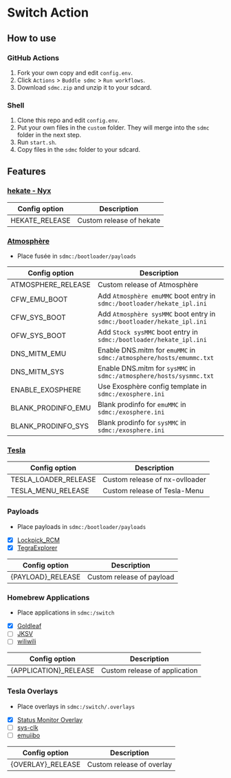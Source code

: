 # Switch Action

## How to use

### GitHub Actions
1. Fork your own copy and edit `config.env`.
2. Click `Actions` > `Buddle sdmc` > `Run workflows`.
3. Download `sdmc.zip` and unzip it to your sdcard.

### Shell
1. Clone this repo and edit `config.env`.
2. Put your own files in the `custom` folder. They will merge into the `sdmc` folder in the next step.
3. Run `start.sh`.
4. Copy files in the `sdmc` folder to your sdcard.

## Features
### [hekate - Nyx](https://github.com/CTCaer/hekate)

| Config option | Description |
| - | - |
| HEKATE_RELEASE | Custom release of hekate |

### [Atmosphère](https://github.com/Atmosphere-NX/Atmosphere)
- Place fusée in `sdmc:/bootloader/payloads`

| Config option | Description |
| - | - |
| ATMOSPHERE_RELEASE | Custom release of Atmosphère |
| CFW_EMU_BOOT | Add `Atmosphère emuMMC` boot entry in `sdmc:/bootloader/hekate_ipl.ini` |
| CFW_SYS_BOOT | Add `Atmosphère sysMMC` boot entry in `sdmc:/bootloader/hekate_ipl.ini` |
| OFW_SYS_BOOT | Add `Stock sysMMC` boot entry in `sdmc:/bootloader/hekate_ipl.ini` |
| DNS_MITM_EMU | Enable DNS.mitm for `emuMMC` in `sdmc:/atmosphere/hosts/emummc.txt` |
| DNS_MITM_SYS | Enable DNS.mitm for `sysMMC` in `sdmc:/atmosphere/hosts/sysmmc.txt` |
| ENABLE_EXOSPHERE | Use Exosphère config template in `sdmc:/exosphere.ini` |
| BLANK_PRODINFO_EMU | Blank prodinfo for `emuMMC` in `sdmc:/exosphere.ini` |
| BLANK_PRODINFO_SYS | Blank prodinfo for `sysMMC` in `sdmc:/exosphere.ini` |

### [Tesla](https://github.com/WerWolv/libtesla)

| Config option | Description |
| - | - |
| TESLA_LOADER_RELEASE | Custom release of nx-ovlloader |
| TESLA_MENU_RELEASE | Custom release of Tesla-Menu |

### Payloads
- Place payloads in `sdmc:/bootloader/payloads`
- [x] [Lockpick_RCM](https://github.com/Decscots/Lockpick_RCM)
- [x] [TegraExplorer](https://github.com/suchmememanyskill/TegraExplorer)

| Config option | Description |
| - | - |
| {PAYLOAD}_RELEASE | Custom release of payload |

### Homebrew Applications
- Place applications in `sdmc:/switch`
- [x] [Goldleaf](https://github.com/XorTroll/Goldleaf)
- [ ] [JKSV](https://github.com/J-D-K/JKSV)
- [ ] [wiliwili](https://github.com/xfangfang/wiliwili)

| Config option | Description |
| - | - |
| {APPLICATION}_RELEASE | Custom release of application |

### Tesla Overlays
- Place overlays in `sdmc:/switch/.overlays`
- [x] [Status Monitor Overlay](https://github.com/masagrator/Status-Monitor-Overlay)
- [ ] [sys-clk](https://github.com/retronx-team/sys-clk)
- [ ] [emuiibo](https://github.com/XorTroll/emuiibo)

| Config option | Description |
| - | - |
| {OVERLAY}_RELEASE | Custom release of overlay |
